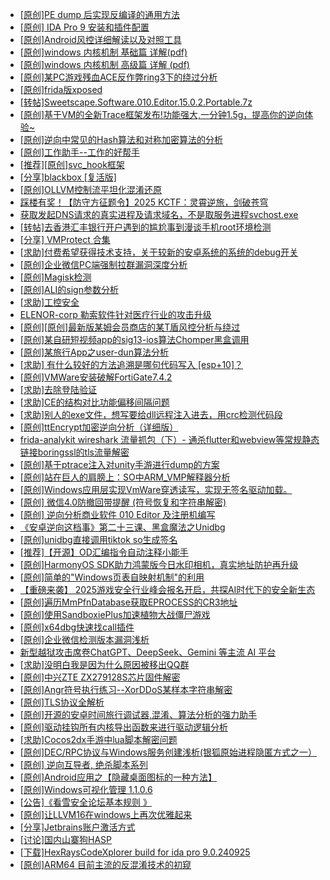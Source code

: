 + [[原创]PE dump 后实现反编译的通用方法](https://bbs.kanxue.com/thread-284958.htm)
+ [[原创] IDA Pro 9 安装和插件配置](https://bbs.kanxue.com/thread-285604.htm)
+ [[原创]Android风控详细解读以及对照工具](https://bbs.kanxue.com/thread-286120.htm)
+ [[原创]windows 内核机制 基础篇 详解(pdf)](https://bbs.kanxue.com/thread-273423.htm)
+ [[原创]windows 内核机制 高级篇 详解 (pdf)](https://bbs.kanxue.com/thread-273424.htm)
+ [[原创]某PC游戏残血ACE反作弊ring3下的绕过分析](https://bbs.kanxue.com/thread-284667.htm)
+ [[原创]frida版xposed](https://bbs.kanxue.com/thread-286627.htm)
+ [[转帖]Sweetscape.Software.010.Editor.15.0.2.Portable.7z](https://bbs.kanxue.com/thread-286309.htm)
+ [[原创]基于VM的全新Trace框架发布!功能强大,一分钟1.5g，提高你的逆向体验~](https://bbs.kanxue.com/thread-285471.htm)
+ [[原创]逆向中常见的Hash算法和对称加密算法的分析](https://bbs.kanxue.com/thread-265939.htm)
+ [[原创]工作助手--工作的好帮手](https://bbs.kanxue.com/thread-286430.htm)
+ [[推荐][原创]svc_hook框架](https://bbs.kanxue.com/thread-284713.htm)
+ [[分享]blackbox [复活版]](https://bbs.kanxue.com/thread-286308.htm)
+ [[原创]OLLVM控制流平坦化混淆还原](https://bbs.kanxue.com/thread-286151.htm)
+ [踩楼有奖！【防守方征题令】2025 KCTF：灵霄逆旅，剑破苍穹](https://bbs.kanxue.com/thread-286311.htm)
+ [获取发起DNS请求的真实进程及请求域名，不是取服务进程svchost.exe](https://bbs.kanxue.com/thread-286593.htm)
+ [[转帖]去香港汇丰银行开户遇到的尴尬事到漫谈手机root环境检测](https://bbs.kanxue.com/thread-285754.htm)
+ [[分享] VMProtect 合集](https://bbs.kanxue.com/thread-265112.htm)
+ [[求助]付费希望获得技术支持，关于较新的安卓系统的系统的debug开关](https://bbs.kanxue.com/thread-286634.htm)
+ [[原创]企业微信PC端强制拉群漏洞深度分析](https://bbs.kanxue.com/thread-286616.htm)
+ [[原创]Magisk检测](https://bbs.kanxue.com/thread-286630.htm)
+ [[原创]ALI的sign参数分析](https://bbs.kanxue.com/thread-284292.htm)
+ [[求助]工控安全](https://bbs.kanxue.com/thread-286606.htm)
+ [ELENOR-corp 勒索软件针对医疗行业的攻击升级](https://bbs.kanxue.com/thread-286631.htm)
+ [[原创][原创]最新版某姆会员商店的某T盾风控分析与绕过](https://bbs.kanxue.com/thread-286243.htm)
+ [[原创]某自研短视频app的sig13-ios算法Chomper黑盒调用](https://bbs.kanxue.com/thread-285666.htm)
+ [[原创]某旅行App之user-dun算法分析](https://bbs.kanxue.com/thread-286637.htm)
+ [[求助] 有什么较好的方法追溯是哪句代码写入 [esp+10]？](https://bbs.kanxue.com/thread-286528.htm)
+ [[原创]VMWare安装破解FortiGate7.4.2](https://bbs.kanxue.com/thread-284794.htm)
+ [[求助]去除登陆验证](https://bbs.kanxue.com/thread-286636.htm)
+ [[求助]CE的结构对比功能偏移间隔问题](https://bbs.kanxue.com/thread-286635.htm)
+ [[求助]别人的exe文件，想写要给dll远程注入进去，用crc检测代码段](https://bbs.kanxue.com/thread-286617.htm)
+ [[原创]ttEncrypt加密逆向分析（详细版）](https://bbs.kanxue.com/thread-286273.htm)
+ [frida-analykit   wireshark 流量抓包（下）- 通杀flutter和webview等常规静态链接boringssl的tls流量解密](https://bbs.kanxue.com/thread-286620.htm)
+ [[原创]基于ptrace注入对unity手游进行dump的方案](https://bbs.kanxue.com/thread-286222.htm)
+ [[原创]站在巨人的肩膀上：SO中ARM_VMP解释器分析](https://bbs.kanxue.com/thread-286451.htm)
+ [[原创]Windows应用层实现VmWare穿透读写，实现无签名驱动加载。](https://bbs.kanxue.com/thread-276176.htm)
+ [[原创] 微信4.0防撤回带提醒 (符号恢复和字符串解密)](https://bbs.kanxue.com/thread-286611.htm)
+ [[原创] 逆向分析商业软件 010 Editor 及注册机编写](https://bbs.kanxue.com/thread-250270.htm)
+ [《安卓逆向这档事》第二十三课、黑盒魔法之Unidbg](https://bbs.kanxue.com/thread-285073.htm)
+ [[原创]unidbg直接调用tiktok so生成签名](https://bbs.kanxue.com/thread-285623.htm)
+ [[推荐]【开源】OD汇编指令自动注释小能手](https://bbs.kanxue.com/thread-284663.htm)
+ [[原创]HarmonyOS SDK助力鸿蒙版今日水印相机，真实地址防护再升级](https://bbs.kanxue.com/thread-286640.htm)
+ [[原创]简单的"Windows页表自映射机制"的利用](https://bbs.kanxue.com/thread-285332.htm)
+ [【重磅来袭】  2025游戏安全行业峰会报名开启，共探AI时代下的安全新生态](https://bbs.kanxue.com/thread-286639.htm)
+ [[原创]遍历MmPfnDatabase获取EPROCESS的CR3地址](https://bbs.kanxue.com/thread-286598.htm)
+ [[原创]使用SandboxiePlus加速植物大战僵尸游戏](https://bbs.kanxue.com/thread-286546.htm)
+ [[原创]x64dbg快速找call插件](https://bbs.kanxue.com/thread-277946.htm)
+ [[原创]企业微信检测版本漏洞浅析](https://bbs.kanxue.com/thread-284796.htm)
+ [新型越狱攻击席卷ChatGPT、DeepSeek、Gemini 等主流 AI 平台](https://bbs.kanxue.com/thread-286643.htm)
+ [[求助]没明白我是因为什么原因被移出QQ群](https://bbs.kanxue.com/thread-286581.htm)
+ [[原创]中兴ZTE ZX279128S芯片固件解密](https://bbs.kanxue.com/thread-276970.htm)
+ [[原创]Angr符号执行练习--XorDDoS某样本字符串解密](https://bbs.kanxue.com/thread-286621.htm)
+ [[原创]TLS协议全解析](https://bbs.kanxue.com/thread-286642.htm)
+ [[原创]开源的安卓时间旅行调试器,混淆、算法分析的强力助手](https://bbs.kanxue.com/thread-286457.htm)
+ [[原创]驱动挂钩所有内核导出函数来进行驱动逻辑分析](https://bbs.kanxue.com/thread-286641.htm)
+ [[求助]Cocos2dx手游中lua脚本解密问题](https://bbs.kanxue.com/thread-285344.htm)
+ [[原创]DEC/RPC协议与Windows服务创建浅析(银狐原始进程隐匿方式之一）](https://bbs.kanxue.com/thread-285258.htm)
+ [[原创] 逆向互导者, 绝杀脚本系列](https://bbs.kanxue.com/thread-286644.htm)
+ [[原创]Android应用之【隐藏桌面图标的一种方法】](https://bbs.kanxue.com/thread-280106.htm)
+ [[原创]Windows可视化管理 1.1.0.6](https://bbs.kanxue.com/thread-284075.htm)
+ [[公告]《看雪安全论坛基本规则 》](https://bbs.kanxue.com/thread-71978.htm)
+ [[原创]让LLVM16在windows上再次优雅起来](https://bbs.kanxue.com/thread-279723.htm)
+ [[分享]Jetbrains账户激活方式](https://bbs.kanxue.com/thread-284298.htm)
+ [[讨论]国内山寨狗HASP](https://bbs.kanxue.com/thread-271848.htm)
+ [[下载]HexRaysCodeXplorer build for ida pro 9.0.240925](https://bbs.kanxue.com/thread-283809.htm)
+ [[原创]ARM64 目前主流的反混淆技术的初窥](https://bbs.kanxue.com/thread-285567.htm)

